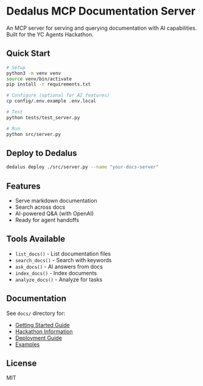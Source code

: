 # Dedalus MCP Documentation Server

An MCP server for serving and querying documentation with AI capabilities. Built for the YC Agents Hackathon.

## Quick Start

```bash
# Setup
python3 -m venv venv
source venv/bin/activate
pip install -r requirements.txt

# Configure (optional for AI features)
cp config/.env.example .env.local

# Test
python tests/test_server.py

# Run
python src/server.py
```

## Deploy to Dedalus

```bash
dedalus deploy ./src/server.py --name "your-docs-server"
```

## Features

- Serve markdown documentation
- Search across docs
- AI-powered Q&A (with OpenAI)
- Ready for agent handoffs

## Tools Available

- `list_docs()` - List documentation files
- `search_docs()` - Search with keywords
- `ask_docs()` - AI answers from docs
- `index_docs()` - Index documents
- `analyze_docs()` - Analyze for tasks

## Documentation

See `docs/` directory for:
- [Getting Started Guide](docs/guides/getting-started.md)
- [Hackathon Information](docs/hackathon/yc-agents-hackathon.md)
- [Deployment Guide](docs/guides/deployment.md)
- [Examples](examples/)

## License

MIT